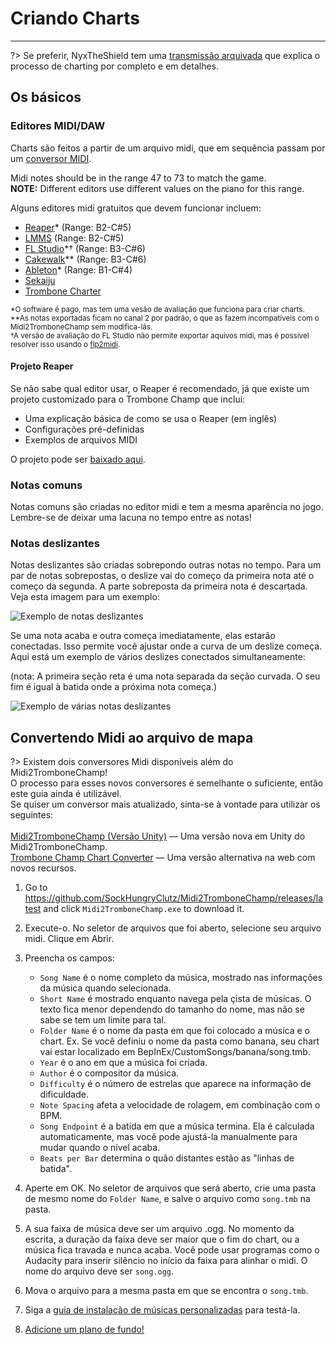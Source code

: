 # Criando Charts
---

?> Se preferir, NyxTheShield tem uma [transmissão arquivada](https://www.youtube.com/watch?v=ig27SlJveGs) que explica o processo de charting por completo e em detalhes.

## Os básicos
### Editores MIDI/DAW
Charts são feitos a partir de um arquivo midi, que em sequência passam por um [conversor MIDI](#converting-midi-to-map-file).

Midi notes should be in the range 47 to 73 to match the game.<br>**NOTE:** Different editors use different values on the piano for this range.

Alguns editores midi gratuitos que devem funcionar incluem:
- [Reaper](https://www.reaper.fm/download.php)* (Range: B2-C#5)
- [LMMS](https://lmms.io/download#windows) (Range: B2-C#5)
- [FL Studio](https://www.image-line.com/fl-studio-download/)*† (Range: B3-C#6)
- [Cakewalk](https://www.bandlab.com/products/cakewalk)** (Range: B3-C#6)
- [Ableton](https://www.ableton.com/en/trial/)* (Range: B1-C#4)
- [Sekaiju](http://openmidiproject.osdn.jp/Sekaiju_en.html)
- [Trombone Charter](https://github.com/towai/TromboneCharter/releases/latest)

<sub>*O software é pago, mas tem uma vesão de avaliação que funciona para criar charts.</sub><br> <sub>**As notas exportadas ficam no canal 2 por padrão, o que as fazem incompatíveis com o Midi2TromboneChamp sem modifica-lás.</sub><br> <sub>†A versão de avaliação do FL Studio não permite exportar aquivos midi, mas é possível resolver isso usando o <a href="https://github.com/Kaydax/flp2midi/releases/latest">flp2midi</a>.</p>

<h4 spaces-before="0">
  Projeto Reaper
</h4>

<p spaces-before="0">
  Se não sabe qual editor usar, o Reaper é recomendado, já que existe um projeto customizado para o Trombone Champ que inclui:
</p>

<ul>
  <li>
    Uma explicação básica de como se usa o Reaper (em inglês)
  </li>
  <li>
    Configurações pré-definidas
  </li>
  <li>
    Exemplos de arquivos MIDI
  </li>
</ul>

<p spaces-before="0">
  O projeto pode ser <a href="https://trombone.wiki/docs/files/REAPER_Trombone_Champ_Charting_Template.zip">baixado aqui</a>.
</p>

<h3 spaces-before="0">
  Notas comuns
</h3>

<p spaces-before="0">
  Notas comuns são criadas no editor midi e tem a mesma aparência no jogo. Lembre-se de deixar uma lacuna no tempo entre as notas!
</p>

<h3 spaces-before="0">
  Notas deslizantes
</h3>

<p spaces-before="0">
  Notas deslizantes são criadas sobrepondo outras notas no tempo. Para um par de notas sobrepostas, o deslize vai do começo da primeira nota até o começo da segunda. A parte sobreposta da primeira nota é descartada. Veja esta imagem para um exemplo:
</p>

<p spaces-before="0">
  <img src="../docs/files/slide1.png" alt="Exemplo de notas deslizantes" />
</p>

<p spaces-before="0">
  Se uma nota acaba e outra começa imediatamente, elas estarão conectadas. Isso permite você ajustar onde a curva de um deslize começa. Aqui está um exemplo de vários deslizes conectados simultaneamente:
</p>

<p spaces-before="0">
  (nota: A primeira seção reta é uma nota separada da seção curvada. O seu fim é igual à batida onde a próxima nota começa.)
</p>

<p spaces-before="0">
  <img src="../docs/files/slide2.png" alt="Exemplo de várias notas deslizantes" />
</p>

<h2 spaces-before="0">
  Convertendo Midi ao arquivo de mapa
</h2>

<p spaces-before="0">
  ?> Existem dois conversores Midi disponíveis além do Midi2TromboneChamp! <br>O processo para esses novos conversores é semelhante o suficiente, então este guia ainda é utilizável. <br>Se quiser um conversor mais atualizado, sinta-se à vontade para utilizar os seguintes: <br><br><a href="https://nyxtheshield.github.io/Midi2TromboneChamp/">Midi2TromboneChamp (Versão Unity)</a> — Uma versão nova em Unity do Midi2TromboneChamp. <br><a href="https://rshieldsprojects.github.io/projects/tccc/">Trombone Champ Chart Converter</a> — Uma versão alternativa na web com novos recursos.
</p>

<ol start="1">
  <li>
    <p spaces-before="0">
      Go to <a href="https://github.com/SockHungryClutz/Midi2TromboneChamp/releases/latest" x-nc="1">https://github.com/SockHungryClutz/Midi2TromboneChamp/releases/latest</a> and click <code>Midi2TromboneChamp.exe</code> to download it.
    </p>
  </li>
  
  <li>
    <p spaces-before="0">
      Execute-o. No seletor de arquivos que foi aberto, selecione seu arquivo midi. Clique em Abrir.
    </p>
  </li>
  
  <li>
    <p spaces-before="0">
      Preencha os campos:
    </p>
    <ul>
      <li>
        <code>Song Name</code> é o nome completo da música, mostrado nas informações da música quando selecionada.
      </li>
      <li>
        <code>Short Name</code> é mostrado enquanto navega pela çista de músicas. O texto fica menor dependendo do tamanho do nome, mas não se sabe se tem um limite para tal.
      </li>
      <li>
        <code>Folder Name</code> é o nome da pasta em que foi colocado a música e o chart. Ex. Se você definiu o nome da pasta como banana, seu chart vai estar localizado em BepInEx/CustomSongs/banana/song.tmb.
      </li>
      <li>
        <code>Year</code> é o ano em que a música foi criada.
      </li>
      <li>
        <code>Author</code> é o compositor da música.
      </li>
      <li>
        <code>Difficulty</code> é o número de estrelas que aparece na informação de dificuldade.
      </li>
      <li>
        <code>Note Spacing</code> afeta a velocidade de rolagem, em combinação com o BPM.
      </li>
      <li>
        <code>Song Endpoint</code> é a batida em que a música termina. Ela é calculada automaticamente, mas você pode ajustá-la manualmente para mudar quando o nível acaba.
      </li>
      <li>
        <code>Beats per Bar</code> determina o quão distantes estão as "linhas de batida".
      </li>
    </ul>
  </li>
  
  <li>
    <p spaces-before="0">
      Aperte em OK. No seletor de arquivos que será aberto, crie uma pasta de mesmo nome do <code>Folder Name</code>, e salve o arquivo como <code>song.tmb</code> na pasta.
    </p>
  </li>
  
  <li>
    <p spaces-before="0">
      A sua faixa de música deve ser um arquivo .ogg. No momento da escrita, a duração da faixa deve ser maior que o fim do chart, ou a música fica travada e nunca acaba. Você pode usar programas como o Audacity para inserir silêncio no início da faixa para alinhar o midi. O nome do arquivo deve ser <code>song.ogg</code>.
    </p>
  </li>
  
  <li>
    <p spaces-before="0">
      Mova o arquivo para a mesma pasta em que se encontra o <code>song.tmb</code>.
    </p>
  </li>
  
  <li>
    <p spaces-before="0">
      Siga a <a href="installing-songs">guia de instalação de músicas personalizadas</a> para testá-la.
    </p>
  </li>
  
  <li>
    <p spaces-before="0">
      <a href="chart-backgrounds">Adicione um plano de fundo!</a>
    </p>
  </li>
</ol>
